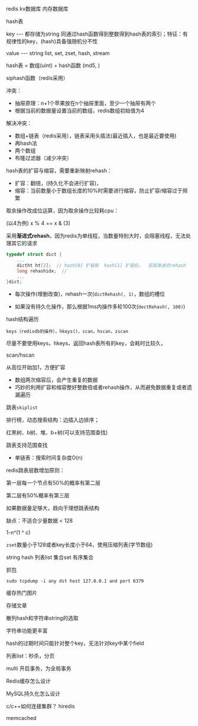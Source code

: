 redis  kv数据库  内存数据库

hash表

key --- 都存储为string   同通过hash函数得到整数得到hash表的索引；特征：有规律性的key，(hash)具备强随机分不性

value --- string list, set, zset, hash, stream

hash表 = 数组(uint) + hash函数 (md5, )

siphash函数（redis采用）

冲突：

- 抽屉原理：n+1个苹果放在n个抽屉里面，至少一个抽屉有两个
- 根据当前的数据量设置当前的数组，redis数组初始值为4

解决冲突：

- 数组+链表（redis采用），链表采用头插法(最近插入，也是最近要使用)
- 再hash法
- 两个数组
- 布隆过滤器（减少冲突）

hash表的扩容与缩容，需要重新映射rehash：

- 扩容：翻倍，(持久化不会进行扩容)，
- 缩容：当前数量小于数组长度的10%时需要进行缩容，防止扩容/缩容过于频繁

取余操作改成位运算，因为取余操作比较耗cpu：

(以4为例)    x % 4 == x & (3)    

采用**渐进式rehash**，因为redis为单线程，当数量特别大时，会阻塞线程，无法处理其它的请求

```c
typedef struct dict {
    ...
    dictht ht[2];  // hash[0] 扩容前  hash[1] 扩容后，  实现渐进式rehash
    long rehashidx;  //
    ...
}dict;
```

- 每次操作(增删改查)，rehash一次(`dictRehash(, 1)`，数组的槽位

- 如果没有持久化操作，那么根据1ms内操作多轮100次(`dectRehash(, 100)`)



hash结构遍历

`keys（redisdb的操作），hkeys()，scan，hscan，zscan`

尽量不要使用keys，hkeys，返回hash表所有的key，会耗时比较久，

scan/hscan

从高位开始加1，方便扩容

- 数组两次缩容后，会产生重复的数据
- 巧妙的利用扩容和缩容整好整数倍或者rehash操作，从而避免数据重复或者遗漏遍历



跳表`skiplist`

排行榜，动态搜索结构：边插入边排序；

红黑树、b树、堆、b+树(可以支持范围查找)

跳表支持范围查找

- 单链表：搜索时间复杂度O(n)

redis跳表层数增加原则：

第一层每一个节点有50%的概率有第二层

第二层有50%概率有第三层

如果数据量足够大，趋向于理想跳表结构

缺点：不适合少量数据  < 128

1-n^(1 ^ c)

`zset`数量小于128或者key长度小于64，使用压缩列表(字节数组)









string hash 列表list 集合set 有序集合

抓包

`sudo tcpdump -i any dst host 127.0.0.1 and port 6379`

缓存热门图片

存储文章

散列hash和字符串string的选取

字符串功能更丰富

hash的过期时间只能针对整个key，无法针对key中某个field

列表list：秒杀，分页

multi 开启事务，为全局事务











Redis缓存怎么设计

MySQL持久化怎么设计

c/c++如何连接集群？    hiredis

memcached

















